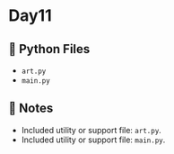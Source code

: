 # Day11

## 📄 Python Files
- `art.py`
- `main.py`

## 📝 Notes
- Included utility or support file: `art.py`.
- Included utility or support file: `main.py`.